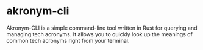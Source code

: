 # akronym-cli
Akronym-CLI is a simple command-line tool written in Rust for querying and managing tech acronyms. It allows you to quickly look up the meanings of common tech acronyms right from your terminal.
